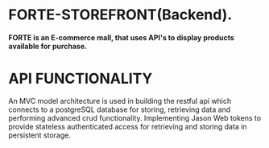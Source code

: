 # FORTE-STOREFRONT(Backend).

#### FORTE is an E-commerce mall, that uses API's to display products available for purchase.

# API FUNCTIONALITY

An MVC model architecture is used in building the restful api which connects to a postgreSQL database for storing, retrieving data and performing advanced crud functionality.  Implementing Jason Web tokens to provide stateless authenticated access for retrieving and storing data in persistent storage.

